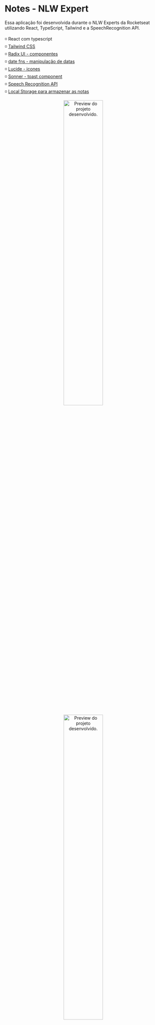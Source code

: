 # Notes - NLW Expert

Essa aplicação foi desenvolvida durante o NLW Experts da Rocketseat utilizando React, TypeScript, Tailwind e a SpeechRecognition API. </br></br>
◽ React com typescript</br>
◽ <a href='https://tailwindcss.com/'>Tailwind CSS </a></br>
◽ <a href='https://www.radix-ui.com/'>Radix UI - componentes</a></br>
◽ <a href='https://date-fns.org/'>date fns - manipulação de datas</a></br>
◽ <a href='https://lucide.dev/'>Lucide - icones </a></br>
◽ <a href='https://sonner.emilkowal.ski/'>Sonner - toast component </a></br>
◽ <a href='https://developer.mozilla.org/en-US/docs/Web/API/SpeechRecognition'>Speech Recognition API</a></br>
◽ <a href='https://developer.mozilla.org/en-US/docs/Web/API/Window/localStorage'>Local Storage para armazenar as notas</a></br>


<p align="center">
  <img alt="Preview do projeto desenvolvido." src="https://github.com/evandrodias11/notes-react/assets/65000871/2e5f24a1-a9fc-4ae2-9cf7-bc4360d01dc6" width="50%">
</p>
<p align="center">
  <img alt="Preview do projeto desenvolvido." src="https://github.com/evandrodias11/notes-react/assets/65000871/eab9f5a3-4637-4b47-92e8-60ac58237df0" width="50%">
</p>

## Executando

Após clonar o repositório, acesse a pasta do projeto e execute os comandos abaixo:

```sh
npm install
npm run dev
```

Acesse http://localhost:5173 para visualizar a aplicação.

## Projeto online

Disponível <a href="https://appnotes-react.netlify.app/">aqui</a>
